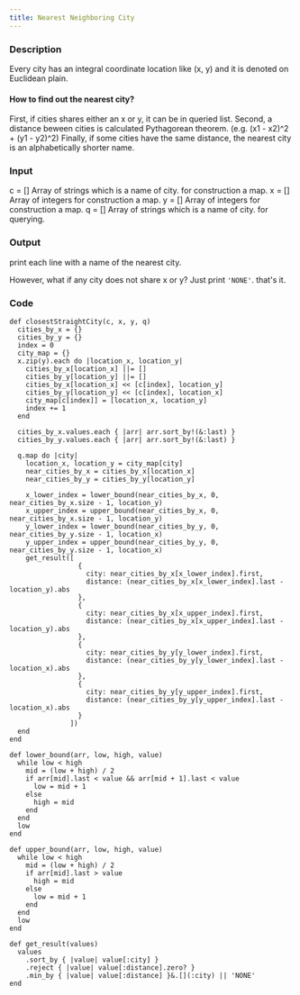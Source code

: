 ```yaml
---
title: Nearest Neighboring City
---
```


### Description
Every city has an integral coordinate location like (x, y) and it is denoted on Euclidean plain.
#### How to find out the nearest city?
First, if cities shares either an x or y, it can be in queried list.
Second, a distance beween cities is calculated Pythagorean theorem. (e.g. (x1 - x2)^2 + (y1 - y2)^2)
Finally, if some cities have the same distance, the nearest city is an alphabetically shorter name.
### Input
c = [] Array of strings which is a name of city. for construction a map.
x = [] Array of integers for construction a map.
y = [] Array of integers for construction a map.
q = []  Array of strings which is a name of city. for querying.

### Output
print each line with a name of the nearest city.

However, what if any city does not share x or y?
Just print `'NONE'`. that's it.
### Code
```
def closestStraightCity(c, x, y, q)
  cities_by_x = {}
  cities_by_y = {}
  index = 0
  city_map = {}
  x.zip(y).each do |location_x, location_y|
    cities_by_x[location_x] ||= []
    cities_by_y[location_y] ||= []
    cities_by_x[location_x] << [c[index], location_y]
    cities_by_y[location_y] << [c[index], location_x]
    city_map[c[index]] = [location_x, location_y]
    index += 1
  end

  cities_by_x.values.each { |arr| arr.sort_by!(&:last) }
  cities_by_y.values.each { |arr| arr.sort_by!(&:last) }

  q.map do |city|
    location_x, location_y = city_map[city]
    near_cities_by_x = cities_by_x[location_x]
    near_cities_by_y = cities_by_y[location_y]

    x_lower_index = lower_bound(near_cities_by_x, 0, near_cities_by_x.size - 1, location_y)
    x_upper_index = upper_bound(near_cities_by_x, 0, near_cities_by_x.size - 1, location_y)
    y_lower_index = lower_bound(near_cities_by_y, 0, near_cities_by_y.size - 1, location_x)
    y_upper_index = upper_bound(near_cities_by_y, 0, near_cities_by_y.size - 1, location_x)
    get_result([
                 {
                   city: near_cities_by_x[x_lower_index].first,
                   distance: (near_cities_by_x[x_lower_index].last - location_y).abs
                 },
                 {
                   city: near_cities_by_x[x_upper_index].first,
                   distance: (near_cities_by_x[x_upper_index].last - location_y).abs
                 },
                 {
                   city: near_cities_by_y[y_lower_index].first,
                   distance: (near_cities_by_y[y_lower_index].last - location_x).abs
                 },
                 {
                   city: near_cities_by_y[y_upper_index].first,
                   distance: (near_cities_by_y[y_upper_index].last - location_x).abs
                 }
               ])
  end
end

def lower_bound(arr, low, high, value)
  while low < high
    mid = (low + high) / 2
    if arr[mid].last < value && arr[mid + 1].last < value
      low = mid + 1
    else
      high = mid
    end
  end
  low
end

def upper_bound(arr, low, high, value)
  while low < high
    mid = (low + high) / 2
    if arr[mid].last > value
      high = mid
    else
      low = mid + 1
    end
  end
  low
end

def get_result(values)
  values
    .sort_by { |value| value[:city] }
    .reject { |value| value[:distance].zero? }
    .min_by { |value| value[:distance] }&.[](:city) || 'NONE'
end
```
